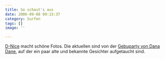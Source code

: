 ```yaml
---
title: So schaut's aus
date: 2006-09-08 09:15:37
category: Surfen
tags: []
image: ''

---
```


[D-Nice](http://www.d-nice.com) macht schöne Fotos. Die aktuellen sind von der [Gebuparty von Dana Dane](http://www.d-nice.com/journal/archives/000111.php), auf der ein paar alte und bekannte Gesichter aufgetaucht sind.
